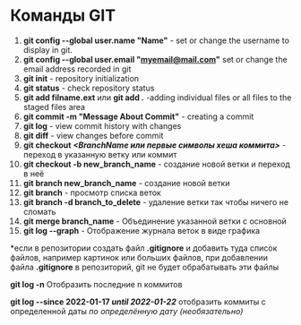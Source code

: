 # Команды GIT
1. **git config --global user.name "Name"** - set or change the username to display in git.
2. **git config --global user.email "myemail@mail.com"** set or change the email address recorded in git
3. **git init** - repository initialization
4. **git status** - check repository status
5. **git add filname.ext** или **git add .** -adding individual files or all files to the staged files area
6. **git commit -m "Message About Commit"** - creating a commit
7. **git log** - view commit history with changes
8. **git diff** - view changes before commit
9. **git checkout _<BranchName или первые символы хеша коммита>_** - переход в указанную ветку или коммит
10. **git checkout -b new_branch_name** - создание новой ветки и переход в неё
11. **git branch new_branch_name** - создание новой ветки
13. **git branch** - просмотр списка веток
14. **git branch -d branch_to_delete** - удаление ветки так чтобы ничего не сломать
15. **git merge branch_name** - Объединение указанной ветки с основной
16. **git log --graph** - Отображение журнала веток в виде графика

*если в репозитории создать файл **.gitignore** и добавить туда список файлов, например картинок или больших файлов, при добавлении файла **.gitignore** в репозиторий, git не будет обрабатывать эти файлы

**git log -n** Отобразить последние n коммитов

**git log --since 2022-01-17 _until 2022-01-22_** отобразить коммиты с определенной даты *по определённую дату (необязательно)*